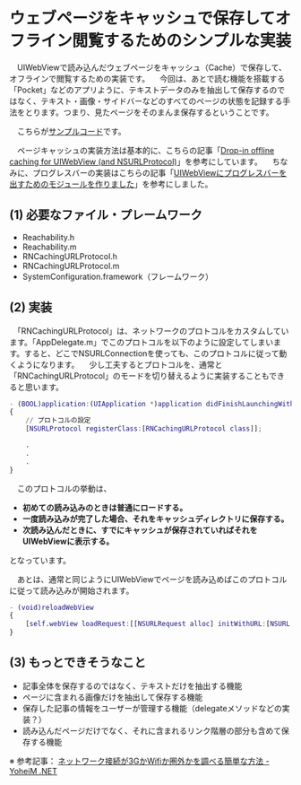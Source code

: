 # ウェブページをキャッシュで保存してオフライン閲覧するためのシンプルな実装

　UIWebViewで読み込んだウェブページをキャッシュ（Cache）で保存して、オフラインで閲覧するための実装です。
　今回は、あとで読む機能を搭載する「Pocket」などのアプリように、テキストデータのみを抽出して保存するのではなく、テキスト・画像・サイドバーなどのすべてのページの状態を記録する手法をとります。つまり、見たページをそのまんま保存するということです。

　こちらが[サンプルコード](https://github.com/EntreGulss/CachedWebpage)です。

　ページキャッシュの実装方法は基本的に、こちらの記事「[Drop-in offline caching for UIWebView (and NSURLProtocol)](http://robnapier.net/blog/offline-uiwebview-nsurlprotocol-588)」を参考にしています。
　ちなみに、プログレスバーの実装はこちらの記事「[UIWebViewにプログレスバーを出すためのモジュールを作りました](http://ninjinkun.hatenablog.com/entry/2013/04/22/130200)」を参考にしました。

## (1) 必要なファイル・プレームワーク

* Reachability.h
* Reachability.m
* RNCachingURLProtocol.h
* RNCachingURLProtocol.m
* SystemConfiguration.framework（フレームワーク）

## (2) 実装
　「RNCachingURLProtocol」は、ネットワークのプロトコルをカスタムしています。「AppDelegate.m」でこのプロトコルを以下のように設定してしまいます。すると、どこでNSURLConnectionを使っても、このプロトコルに従って動くようになります。
　少し工夫するとプロトコルを、通常と「RNCachingURLProtocol」のモードを切り替えるように実装することもできると思います。

```AppDelegate.m
- (BOOL)application:(UIApplication *)application didFinishLaunchingWithOptions:(NSDictionary *)launchOptions
{
    // プロトコルの設定
    [NSURLProtocol registerClass:[RNCachingURLProtocol class]];

	.
	.
	.
}
```

　このプロトコルの挙動は、

* **初めての読み込みのときは普通にロードする。**
* **一度読み込みが完了した場合、それをキャッシュディレクトリに保存する。**
* **次読み込んだときに、すでにキャッシュが保存されていればそれをUIWebViewに表示する。**

となっています。

　あとは、通常と同じようにUIWebViewでページを読み込めばこのプロトコルに従って読み込みが開始されます。

```WebViewController.m
- (void)reloadWebView 
{
    [self.webView loadRequest:[[NSURLRequest alloc] initWithURL:[NSURL URLWithString:_urlString]]];
}
```

## (3) もっとできそうなこと

* 記事全体を保存するのではなく、テキストだけを抽出する機能
* ページに含まれる画像だけを抽出して保存する機能
* 保存した記事の情報をユーザーが管理する機能（delegateメソッドなどの実装？）
* 読み込んだページだけでなく、それに含まれるリンク階層の部分も含めて保存する機能


※ 参考記事：
[ネットワーク接続が3GかWifiか圏外かを調べる簡単な方法 - YoheiM .NET](http://www.yoheim.net/blog.php?q=20120625)
